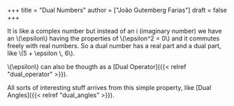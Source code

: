 +++
title = "Dual Numbers"
author = ["João Gutemberg Farias"]
draft = false
+++

It is like a complex number but instead of an i (imaginary number) we have an \\(\epsilon\\) having the properties of \\(\epsilon^2 = 0\\) and it commutes freely with real numbers. So a dual number has a real part and a dual part, like \\(5 + \epsilon \\, 6\\).

\\(\epsilon\\) can also be thougth as a [Dual Operator]({{< relref "dual_operator" >}}).

All sorts of interesting stuff arrives from this simple property, like [Dual Angles]({{< relref "dual_angles" >}}).
